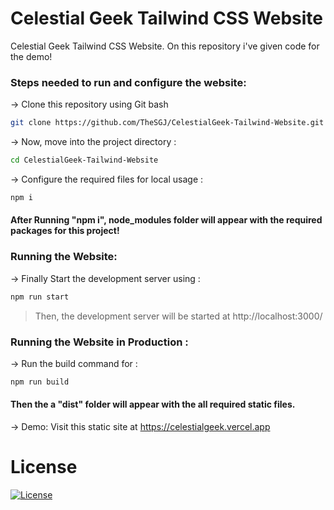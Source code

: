 
# Celestial Geek Tailwind CSS Website
Celestial Geek Tailwind CSS Website. On this repository i've given code for the demo!

### Steps needed to run and configure the website:
-> Clone this repository using Git bash
```bash
git clone https://github.com/TheSGJ/CelestialGeek-Tailwind-Website.git

```
-> Now, move into the project directory : 
```bash
cd CelestialGeek-Tailwind-Website

```

->  Configure the required files for local usage :
```bash
npm i

```
#### After Running "npm i", node_modules folder will appear with the required packages for this project!

### Running the Website:
-> Finally Start the development server using :
```bash
npm run start

```
> Then, the development server will be started at http://localhost:3000/

### Running the Website in Production :
-> Run the build command for :
```bash
npm run build

```
#### Then the a "dist" folder will appear with the all required static files.





-> Demo: Visit this static site at https://celestialgeek.vercel.app

# License

[![License](https://img.shields.io/badge/License-Apache_2.0-blue.svg)](https://opensource.org/licenses/Apache-2.0)

